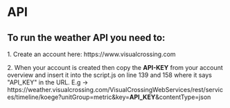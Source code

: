 # API

<h2><Strong>To run the weather API you need to:</Strong></h2>

<p>1. Create an account here: https://www.visualcrossing.com</p>
<p>2. When your account is created then copy the <Strong>API-KEY</Strong> from your account overview and insert it into the script.js on line 139 and 158 where it says "API_KEY" in the URL.
E.g -> https://weather.visualcrossing.com/VisualCrossingWebServices/rest/services/timeline/koege?unitGroup=metric&key=<Strong>API_KEY</Strong>&contentType=json</p>
